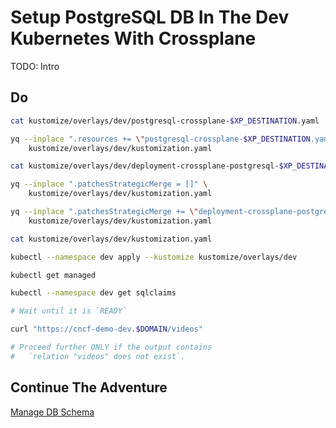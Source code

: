 # Setup PostgreSQL DB In The Dev Kubernetes With Crossplane

TODO: Intro

## Do

```bash
cat kustomize/overlays/dev/postgresql-crossplane-$XP_DESTINATION.yaml

yq --inplace ".resources += \"postgresql-crossplane-$XP_DESTINATION.yaml\"" \
    kustomize/overlays/dev/kustomization.yaml

cat kustomize/overlays/dev/deployment-crossplane-postgresql-$XP_DESTINATION.yaml

yq --inplace ".patchesStrategicMerge = []" \
    kustomize/overlays/dev/kustomization.yaml

yq --inplace ".patchesStrategicMerge += \"deployment-crossplane-postgresql-$XP_DESTINATION.yaml\"" \
    kustomize/overlays/dev/kustomization.yaml

cat kustomize/overlays/dev/kustomization.yaml

kubectl --namespace dev apply --kustomize kustomize/overlays/dev

kubectl get managed

kubectl --namespace dev get sqlclaims

# Wait until it is `READY`

curl "https://cncf-demo-dev.$DOMAIN/videos"

# Proceed further ONLY if the output contains
#   `relation "videos" does not exist`.
```

## Continue The Adventure

[Manage DB Schema](../db-schema/README.md)
